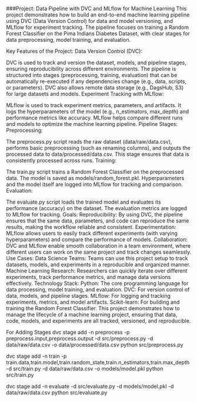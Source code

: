 ###Project: Data Pipeline with DVC and MLflow for Machine Learning
This project demonstrates how to build an end-to-end machine learning pipeline using DVC (Data Version Control) for data and model versioning, and MLflow for experiment tracking. The pipeline focuses on training a Random Forest Classifier on the Pima Indians Diabetes Dataset, with clear stages for data preprocessing, model training, and evaluation.

Key Features of the Project: Data Version Control (DVC):

DVC is used to track and version the dataset, models, and pipeline stages, ensuring reproducibility across different environments. The pipeline is structured into stages (preprocessing, training, evaluation) that can be automatically re-executed if any dependencies change (e.g., data, scripts, or parameters). DVC also allows remote data storage (e.g., DagsHub, S3) for large datasets and models. Experiment Tracking with MLflow:

MLflow is used to track experiment metrics, parameters, and artifacts. It logs the hyperparameters of the model (e.g., n_estimators, max_depth) and performance metrics like accuracy. MLflow helps compare different runs and models to optimize the machine learning pipeline. Pipeline Stages: Preprocessing:

The preprocess.py script reads the raw dataset (data/raw/data.csv), performs basic preprocessing (such as renaming columns), and outputs the processed data to data/processed/data.csv. This stage ensures that data is consistently processed across runs. Training:

The train.py script trains a Random Forest Classifier on the preprocessed data. The model is saved as models/random_forest.pkl. Hyperparameters and the model itself are logged into MLflow for tracking and comparison. Evaluation:

The evaluate.py script loads the trained model and evaluates its performance (accuracy) on the dataset. The evaluation metrics are logged to MLflow for tracking. Goals: Reproducibility: By using DVC, the pipeline ensures that the same data, parameters, and code can reproduce the same results, making the workflow reliable and consistent. Experimentation: MLflow allows users to easily track different experiments (with varying hyperparameters) and compare the performance of models. Collaboration: DVC and MLflow enable smooth collaboration in a team environment, where different users can work on the same project and track changes seamlessly. Use Cases: Data Science Teams: Teams can use this project setup to track datasets, models, and experiments in a reproducible and organized manner. Machine Learning Research: Researchers can quickly iterate over different experiments, track performance metrics, and manage data versions effectively. Technology Stack: Python: The core programming language for data processing, model training, and evaluation. DVC: For version control of data, models, and pipeline stages. MLflow: For logging and tracking experiments, metrics, and model artifacts. Scikit-learn: For building and training the Random Forest Classifier. This project demonstrates how to manage the lifecycle of a machine learning project, ensuring that data, code, models, and experiments are all tracked, versioned, and reproducible.

For Adding Stages
dvc stage add -n preprocess
-p preprocess.input,preprocess.output
-d src/preprocess.py -d data/raw/data.csv
-o data/processed/data.csv
python src/preprocess.py

dvc stage add -n train
-p train.data,train.model,train.random_state,train.n_estimators,train.max_depth
-d src/train.py -d data/raw/data.csv
-o models/model.pkl
python src/train.py

dvc stage add -n evaluate
-d src/evaluate.py -d models/model.pkl -d data/raw/data.csv
python src/evaluate.py
